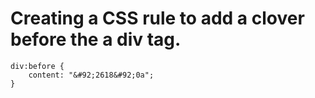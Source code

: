 # Creating a CSS rule to add a clover <strong>before the a div tag</strong>.

    div:before {
        content: "&#92;2618&#92;0a";
    }